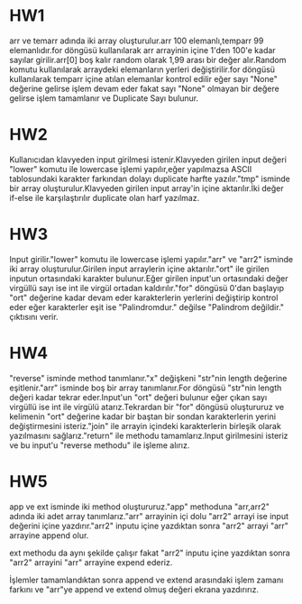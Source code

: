 # HW1

arr ve temarr adında iki array oluşturulur.arr 100 elemanlı,temparr 99 elemanlıdır.for döngüsü kullanılarak arr arrayinin içine 1'den 100'e kadar sayılar girilir.arr[0] boş kalır random olarak 1,99 arası bir değer alır.Random komutu kullanılarak arraydeki elemanların yerleri değiştirilir.for döngüsü kullanılarak temparr içine atılan elemanlar kontrol edilir eğer sayı "None" değerine gelirse işlem devam eder fakat sayı "None" olmayan bir değere gelirse işlem tamamlanır ve Duplicate Sayı bulunur.

# HW2
Kullanıcıdan klavyeden input girilmesi istenir.Klavyeden girilen input değeri "lower" komutu ile lowercase işlemi yapılır,eğer yapılmazsa ASCII tablosundaki karakter farkından dolayı duplicate harfte yazılır."tmp" isminde bir array oluşturulur.Klavyeden girilen input array'in içine aktarılır.İki değer if-else ile karşılaştırılır duplicate olan harf yazılmaz.

# HW3
Input girilir."lower" komutu ile lowercase işlemi yapılır."arr" ve "arr2" isminde iki array oluşturulur.Girilen input arraylerin içine aktarılır."ort" ile girilen inputun ortasındaki karakter bulunur.Eğer girilen input'un ortasındaki değer virgüllü sayı ise int ile virgül ortadan kaldırılır."for" döngüsü 0'dan başlayıp "ort" değerine kadar devam eder karakterlerin yerlerini değiştirip kontrol eder eğer karakterler eşit ise "Palindromdur." değilse "Palindrom değildir." çıktısını verir.

# HW4
"reverse" isminde method tanımlanır."x" değişkeni "str"nin length değerine eşitlenir."arr" isminde boş bir array tanımlanır.For döngüsü "str"nin length değeri kadar tekrar eder.Input'un "ort" değeri bulunur eğer çıkan sayı virgüllü ise int ile virgülü atarız.Tekrardan bir "for" döngüsü oluştururuz ve kelimenin "ort" değerine kadar bir baştan bir sondan karakterlerin yerini değiştirmesini isteriz."join" ile arrayin içindeki karakterlerin birleşik olarak yazılmasını sağlarız."return" ile methodu tamamlarız.Input girilmesini isteriz ve bu input'u "reverse methodu" ile işleme alırız.

# HW5
app ve ext isminde iki method oluştururuz."app" methoduna "arr,arr2" adında iki adet array tanımlarız."arr" arrayinin içi dolu "arr2" arrayi ise input değerini içine yazdırır."arr2" inputu içine yazdıktan sonra "arr2" arrayi "arr" arrayine append olur.

ext methodu da aynı şekilde çalışır fakat "arr2" inputu içine yazdıktan sonra "arr2" arrayini "arr" arrayine expend ederiz.

İşlemler tamamlandıktan sonra append ve extend arasındaki işlem zamanı farkını ve "arr"ye append ve extend olmuş değeri ekrana yazdırırız.
